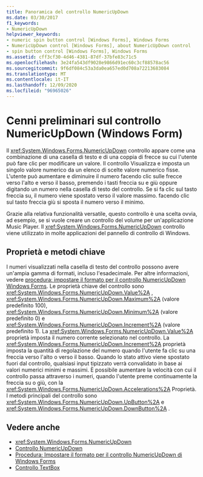 ```yaml
---
title: Panoramica del controllo NumericUpDown
ms.date: 03/30/2017
f1_keywords:
- NumericUpDown
helpviewer_keywords:
- numeric spin button control [Windows Forms], Windows Forms
- NumericUpDown control [Windows Forms], about NumericUpDown control
- spin button control [Windows Forms], Windows Forms
ms.assetid: cff3cf30-4d46-4381-87df-37bfe83c71c5
ms.openlocfilehash: 3e24fa543df9028e9866d91ec60c3cf88578ac56
ms.sourcegitcommit: 9f6df084c53a3da0ea657ed0d708a72213683084
ms.translationtype: MT
ms.contentlocale: it-IT
ms.lasthandoff: 12/09/2020
ms.locfileid: "96965026"
---
```

# <a name="numericupdown-control-overview-windows-forms"></a>Cenni preliminari sul controllo NumericUpDown (Windows Form)
Il <xref:System.Windows.Forms.NumericUpDown> controllo appare come una combinazione di una casella di testo e di una coppia di frecce su cui l'utente può fare clic per modificare un valore. Il controllo Visualizza e imposta un singolo valore numerico da un elenco di scelte valore numerico fisse. L'utente può aumentare e diminuire il numero facendo clic sulle frecce verso l'alto e verso il basso, premendo i tasti freccia su e giù oppure digitando un numero nella casella di testo del controllo. Se si fa clic sul tasto freccia su, il numero viene spostato verso il valore massimo. facendo clic sul tasto freccia giù si sposta il numero verso il minimo.  
  
 Grazie alla relativa funzionalità versatile, questo controllo è una scelta ovvia, ad esempio, se si vuole creare un controllo del volume per un'applicazione Music Player. Il <xref:System.Windows.Forms.NumericUpDown> controllo viene utilizzato in molte applicazioni del pannello di controllo di Windows.  
  
## <a name="key-properties-and-methods"></a>Proprietà e metodi chiave  
 I numeri visualizzati nella casella di testo del controllo possono avere un'ampia gamma di formati, incluso l'esadecimale. Per altre informazioni, vedere [procedura: impostare il formato per il controllo NumericUpDown Windows Forms](how-to-set-the-format-for-the-windows-forms-numericupdown-control.md). Le proprietà chiave del controllo sono <xref:System.Windows.Forms.NumericUpDown.Value%2A> , <xref:System.Windows.Forms.NumericUpDown.Maximum%2A> (valore predefinito 100), <xref:System.Windows.Forms.NumericUpDown.Minimum%2A> (valore predefinito 0) e <xref:System.Windows.Forms.NumericUpDown.Increment%2A> (valore predefinito 1). La <xref:System.Windows.Forms.NumericUpDown.Value%2A> proprietà imposta il numero corrente selezionato nel controllo. La <xref:System.Windows.Forms.NumericUpDown.Increment%2A> proprietà imposta la quantità di regolazione del numero quando l'utente fa clic su una freccia verso l'alto o verso il basso. Quando lo stato attivo viene spostato fuori dal controllo, qualsiasi input tipizzato verrà convalidato in base ai valori numerici minimi e massimi. È possibile aumentare la velocità con cui il controllo passa attraverso i numeri, quando l'utente preme continuamente la freccia su o giù, con la <xref:System.Windows.Forms.NumericUpDown.Accelerations%2A> Proprietà. I metodi principali del controllo sono <xref:System.Windows.Forms.NumericUpDown.UpButton%2A> e <xref:System.Windows.Forms.NumericUpDown.DownButton%2A> .  
  
## <a name="see-also"></a>Vedere anche

- <xref:System.Windows.Forms.NumericUpDown>
- [Controllo NumericUpDown](numericupdown-control-windows-forms.md)
- [Procedura: Impostare il formato per il controllo NumericUpDown di Windows Forms](how-to-set-the-format-for-the-windows-forms-numericupdown-control.md)
- [Controllo TextBox](textbox-control-windows-forms.md)
